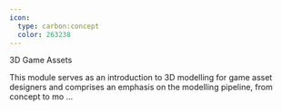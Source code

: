 ```yaml
---
icon:
  type: carbon:concept
  color: 263238
---
```

3D Game Assets

This module serves as an introduction to 3D modelling for game asset designers and comprises an emphasis on the modelling pipeline, from concept to mo ... 
